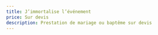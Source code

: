 ```yaml
---
title: J’immortalise l’événement
price: Sur devis
description: Prestation de mariage ou baptême sur devis
---
```


